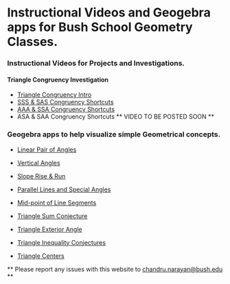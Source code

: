 # Instructional Videos and Geogebra apps for Bush School Geometry Classes. 

### Instructional Videos for Projects and Investigations. 

#### Triangle Congruency Investigation
* [Triangle Congruency Intro](https://www.loom.com/share/7317618989f94379b102635e2a249457)
* [SSS & SAS Congruency Shortcuts](https://www.loom.com/share/86855aa679304f17a65ba7d0b4488480)
* [AAA & SSA Congruency Shortcuts](https://www.loom.com/share/8f39971a98b649c5a0e2edeef0bcf60f)
* ASA & SAA Congruency Shortcuts  ** VIDEO TO BE POSTED SOON ** 


### Geogebra apps to help visualize simple Geometrical concepts. 

* [Linear Pair of Angles](linearpair.md)

* [Vertical Angles](vertangles.md)

* [Slope Rise & Run](slope.md)

* [Parallel Lines and Special Angles](parallel.md)

* [Mid-point of Line Segments](midpoint.md)

* [Triangle Sum Conjecture](trianglesum.md)

* [Triangle Exterior Angle](triangleexterior.md)

* [Triangle Inequality Conjectures](triangleineq.md)

* [Triangle Centers](trianglecenters.md)


** Please report any issues with this website to <chandru.narayan@bush.edu> **



